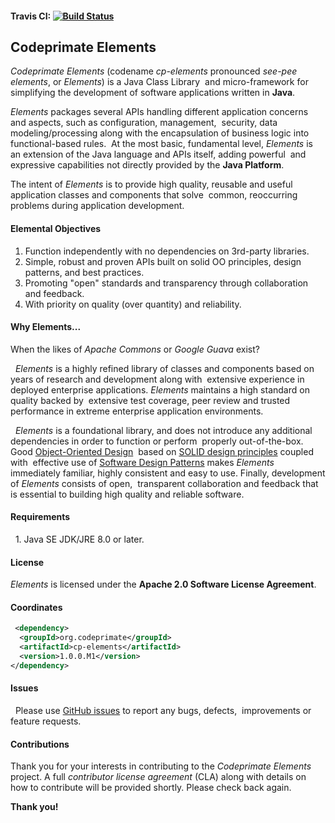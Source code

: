 #### Travis CI: [![Build Status](https://travis-ci.org/codeprimate-software/cp-elements.svg?branch=master)](https://travis-ci.org/codeprimate-software/cp-elements)

## Codeprimate Elements 

*Codeprimate Elements* (codename *cp-elements* pronounced *see-pee elements*, or *Elements*) is a Java Class Library 
and micro-framework for simplifying the development of software applications written in **Java**. 

*Elements* packages several APIs handling different application concerns and aspects, such as configuration, management,
 security, data modeling/processing along with the encapsulation of business logic into functional-based rules.
 At the most basic, fundamental level, *Elements* is an extension of the Java language and APIs itself, adding powerful
 and expressive capabilities not directly provided by the **Java Platform**. 

The intent of *Elements* is to provide high quality, reusable and useful application classes and components that solve 
common, reoccurring problems during application development.

#### Elemental Objectives  

1. Function independently with no dependencies on 3rd-party libraries.
2. Simple, robust and proven APIs built on solid OO principles, design patterns, and best practices.
3. Promoting "open" standards and transparency through collaboration and feedback.
4. With priority on quality (over quantity) and reliability.  

#### Why Elements...  

When the likes of *Apache Commons* or *Google Guava* exist?

  *Elements* is a highly refined library of classes and components based on years of research and development along with 
extensive experience in deployed enterprise applications. *Elements* maintains a high standard on quality backed by 
extensive test coverage, peer review and trusted performance in extreme enterprise application environments.

  *Elements* is a foundational library, and does not introduce any additional dependencies in order to function or perform 
properly out-of-the-box.  Good [Object-Oriented Design](https://en.wikipedia.org/wiki/Object-oriented_design)
 based on [SOLID design principles](https://en.wikipedia.org/wiki/SOLID_(object-oriented_design)) coupled with
 effective use of [Software Design Patterns](https://en.wikipedia.org/wiki/Software_design_pattern) makes *Elements*
 immediately familiar, highly consistent and easy to use.  Finally, development of *Elements* consists of open,
 transparent collaboration and feedback that is essential to building high quality and reliable software.

#### Requirements

  1. Java SE JDK/JRE 8.0 or later.

#### License  

*Elements* is licensed under the **Apache 2.0 Software License Agreement**.  

#### Coordinates  

````xml
 <dependency> 
  <groupId>org.codeprimate</groupId> 
  <artifactId>cp-elements</artifactId> 
  <version>1.0.0.M1</version> 
</dependency>
````

#### Issues

  Please use [GitHub issues](https://github.com/codeprimate-software/cp-elements/issues) to report any bugs, defects,
 improvements or feature requests.   

#### Contributions

Thank you for your interests in contributing to the *Codeprimate Elements* project.  A full *contributor license agreement*
(CLA) along with details on how to contribute will be provided shortly.  Please check back again.

**Thank you! **
